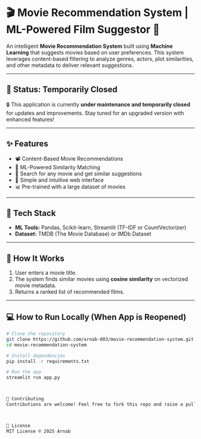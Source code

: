 # 🎬 Movie Recommendation System | ML-Powered Film Suggestor 🍿

An intelligent **Movie Recommendation System** built using **Machine Learning** that suggests movies based on user preferences. This system leverages content-based filtering to analyze genres, actors, plot similarities, and other metadata to deliver relevant suggestions.

---

## 🚧 Status: **Temporarily Closed**

🔒 This application is currently **under maintenance and temporarily closed** for updates and improvements. Stay tuned for an upgraded version with enhanced features!

---

## ✨ Features

- 📽️ Content-Based Movie Recommendations
- 🧠 ML-Powered Similarity Matching
- 🔎 Search for any movie and get similar suggestions
- 🎨 Simple and intuitive web interface
- 📊 Pre-trained with a large dataset of movies

---

## 🧠 Tech Stack

- **ML Tools:** Pandas, Scikit-learn, Streamlit (TF-IDF or CountVectorizer)
- **Dataset:** TMDB (The Movie Database) or IMDb Dataset

---

## 🚀 How It Works

1. User enters a movie title.
2. The system finds similar movies using **cosine similarity** on vectorized movie metadata.
3. Returns a ranked list of recommended films.

---

## 💻 How to Run Locally (When App is Reopened)

```bash
# Clone the repository
git clone https://github.com/arnab-003/movie-recommendation-system.git
cd movie-recommendation-system

# Install dependencies
pip install -r requirements.txt

# Run the app
streamlit run app.py



🤝 Contributing
Contributions are welcome! Feel free to fork this repo and raise a pull request once development resumes.



📄 License
MIT License © 2025 Arnab

